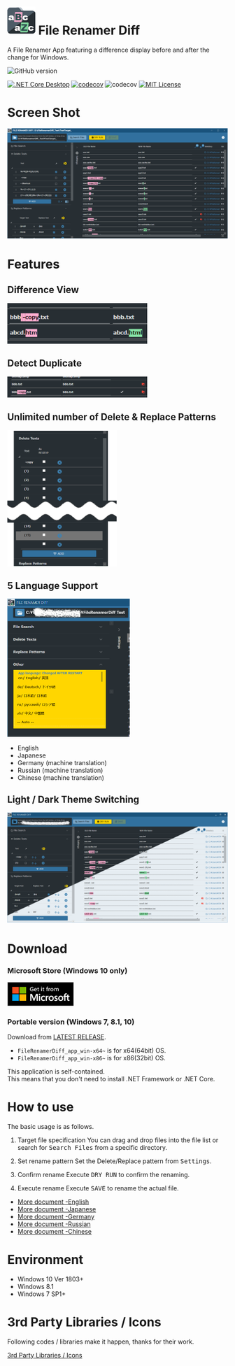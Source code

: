 # ![icon](./images/FileRenamerDiff_icon_64.png) File Renamer Diff

A File Renamer App featuring a difference display before and after the change for Windows.

![GitHub version](https://img.shields.io/github/v/release/soi013/FileRenamerDiff)

[![.NET Core Desktop](https://github.com/soi013/FileRenamerDiff/actions/workflows/dotnet-desktop.yml/badge.svg?event=push)](https://github.com/soi013/FileRenamerDiff/actions/workflows/dotnet-desktop.yml)
[![codecov](https://codecov.io/gh/soi013/FileRenamerDiff/branch/master/graph/badge.svg)](https://codecov.io/gh/soi013/FileRenamerDiff)
![codecov](https://img.shields.io/codecov/c/github/soi013/FileRenamerDiff?token=e4f62b3c-6b57-4eed-9a32-60270365a45f)
[![MIT License](http://img.shields.io/badge/license-MIT-blue.svg?style=flat)](LICENSE)

# Screen Shot

![icon](./images/screenshot_en.png)

# Features

## Difference View

<img src=images/screenshot2.png width=320px>

## Detect Duplicate

<img src=images/screenshot3.png width=320px>

## Unlimited number of Delete & Replace Patterns

<img src=images/screenshot5.png width=250px>

## 5 Language Support

<img src=images/screenshot4.png width=280px>

- English 
- Japanese
- Germany (machine translation)
- Russian (machine translation)
- Chinese (machine translation)

## Light / Dark Theme Switching

<img src=images/screenshot_Dark-Light.png width=550px>

# Download

### Microsoft Store (Windows 10 only)

<a href='//www.microsoft.com/store/apps/9PH9DKV5XVDB?cid=storebadge&ocid=badge'><img src=images/MicrosoftStoreLogo.png width=152px></a>

### Portable version (Windows 7, 8.1, 10)

Download from [LATEST RELEASE](https://github.com/soi013/FileRenamerDiff/releases/latest).

- `FileRenamerDiff_app_win-x64~` is for x64(64bit) OS. 
- `FileRenamerDiff_app_win-x86~` is for x86(32bit) OS.

This application is self-contained.  
This means that you don't need to install .NET Framework or .NET Core.

# How to use
The basic usage is as follows.

1. Target file specification
   You can drag and drop files into the file list or search for <kbd>Search Files</kbd> from a specific directory.
   
1. Set rename pattern
   Set the Delete/Replace pattern from <kbd>Settings</kbd>.

1. Confirm rename
   Execute <kbd>DRY RUN</kbd> to confirm the renaming.

1. Execute rename
   Execute <kbd>SAVE</kbd> to rename the actual file.

   

- [More document -English](./src/FileRenamerDiff/HowToUse/how_to_use.md)
- [More document -Japanese](./src/FileRenamerDiff/HowToUse/how_to_use.ja.md)
- [More document -Germany](./src/FileRenamerDiff/HowToUse/how_to_use.de.md)
- [More document -Russian](./src/FileRenamerDiff/HowToUse/how_to_use.ru.md)
- [More document -Chinese](./src/FileRenamerDiff/HowToUse/how_to_use.zh.md)

# Environment

- Windows 10 Ver 1803+
- Windows 8.1
- Windows 7 SP1+

# 3rd Party Libraries / Icons

Following codes / libraries make it happen, thanks for their work.

[3rd Party Libraries / Icons](./src/FileRenamerDiff/Resources/License.md)
